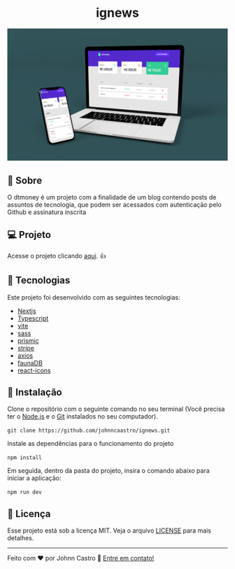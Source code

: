 <h1 align="center">
  ignews
</h1>

![dtmoney](https://github.com/johnncaastro/dtmoney/blob/main/.github/mockup%20dtmoney.png)

## :page_with_curl: Sobre

O dtmoney é um projeto com a finalidade de um blog contendo posts de assuntos de tecnologia, que podem ser acessados com autenticação pelo Github e assinatura inscrita

## :computer: Projeto

Acesse o projeto clicando [aqui](https://dtmoney-roan.vercel.app/). :+1:

## 🚀 Tecnologias

Este projeto foi desenvolvido com as seguintes tecnologias:

- [Nextjs](https://nextjs.org/)
- [Typescript](https://www.typescriptlang.org/)
- [vite](https://vitejs.dev/)
- [sass](https://sass-lang.com/)
- [prismic](https://prismic.io/)
- [stripe](https://stripe.com/br)
- [axios](https://axios-http.com/ptbr/docs/intro)
- [faunaDB](https://fauna.com/home-2)
- [react-icons](https://react-icons.github.io/react-icons/)

## 👷 Instalação

Clone o repositório com o seguinte comando no seu terminal (Você precisa ter o [Node.js](https://nodejs.org/en/) e o [Git](https://git-scm.com/) instalados no seu computador).

```git clone https://github.com/johnncaastro/ignews.git```

Instale as dependências para o funcionamento do projeto

```npm install```

Em seguida, dentro da pasta do projeto, insira o comando abaixo para iniciar a aplicação:

```npm run dev```

## :memo: Licença

Esse projeto está sob a licença MIT. Veja o arquivo [LICENSE](https://github.com/johnncaastro/dtmoney/blob/main/LICENSE) para mais detalhes.

---

Feito com ♥ por Johnn Castro :wave: [Entre em contato!](https://www.linkedin.com/in/jonathan-castro-alves/)
